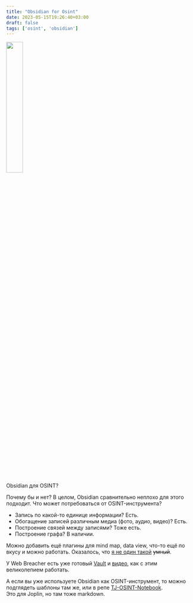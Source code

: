 ```yaml
---
title: "Obsidian for Osint"
date: 2023-05-15T19:26:40+03:00
draft: false
tags: ['osint', 'obsidian']
---
```

<img src="https://i0.wp.com/webbreacher.com/wp-content/uploads/2022/03/obsidian1.png"  width="30%" height="30%">

Obsidian для OSINT?  

Почему бы и нет?
В целом, Obsidian сравнительно неплохо для этого подходит.
Что может потребоваться от OSINT-инструмента?
- Запись по какой-то единице информации? Есть.
- Обогащение записей различным медиа (фото, аудио, видео)? Есть.
- Построение связей между записями? Тоже есть.
- Построение графа? В наличии.
<!--more-->
Можно добавить ещё плагины для mind map, data view, что-то ещё по вкусу и можно работать.
Оказалось, что [я не один такой](https://webbreacher.com/2022/03/15/obsidian/) ~~умный~~.  

У Web Breacher есть уже готовый [Vault](https://github.com/WebBreacher/obsidian-osint-templates) и [видео](https://www.youtube.com/watch?v=sKF37Ng4gaI), как с этим великолепием работать.  

А если вы уже используете Obsidian как OSINT-инструмент, то можно подглядеть шаблоны там же, или в репе [TJ-OSINT-Notebook](https://github.com/tjnull/TJ-OSINT-Notebook).  
Это для Joplin, но там тоже markdown.

